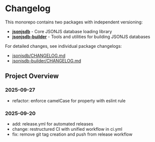 # Changelog

This monorepo contains two packages with independent versioning:

- **[jsonjsdb](./jsonjsdb/)** - Core JSONJS database loading library
- **[jsonjsdb-builder](./jsonjsdb-builder/)** - Tools and utilities for building JSONJS databases

For detailed changes, see individual package changelogs:

- [jsonjsdb/CHANGELOG.md](./jsonjsdb/CHANGELOG.md)
- [jsonjsdb-builder/CHANGELOG.md](./jsonjsdb-builder/CHANGELOG.md)

## Project Overview

### 2025-09-27

- refactor: enforce camelCase for property with eslint rule

### 2025-09-20

- add: release.yml for automated releases
- change: restructured CI with unified workflow in ci.yml
- fix: remove git tag creation and push from release workflow
